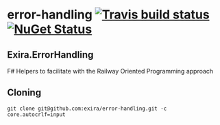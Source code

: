 # error-handling [![Travis build status](https://travis-ci.org/exira/error-handling.png)](https://travis-ci.org/exira/error-handling) [![NuGet Status](http://img.shields.io/nuget/v/Exira.ErrorHandling.svg?style=flat)](https://www.nuget.org/packages/Exira.ErrorHandling/)

## Exira.ErrorHandling

F# Helpers to facilitate with the Railway Oriented Programming approach

## Cloning

```git clone git@github.com:exira/error-handling.git -c core.autocrlf=input```